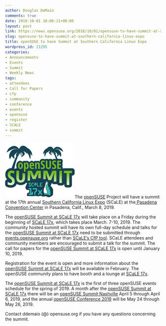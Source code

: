 ```yaml
---
author: Douglas DeMaio
comments: true
date: 2018-10-01 10:06:21+00:00
layout: post
link: https://news.opensuse.org/2018/10/01/opensuse-to-have-summit-at-southern-california-linux-expo/
slug: opensuse-to-have-summit-at-southern-california-linux-expo
title: openSUSE to have Summit at Southern California Linux Expo
wordpress_id: 21295
categories:
- Announcements
- Events
- Summit
- Weekly News
tags:
- attendees
- Call for Papers
- cfp
- community
- conference
- events
- opensuse
- register
- SCALE
- summit
---
```


![](/wp-content/uploads/2018/10/scalesummit-medium.png)The [openSUSE](https://www.opensuse.org/) Project will have a summit at the 17th annual [Southern California Linux Expo](https://www.socallinuxexpo.org/) (SCaLE) at the[ Pasadena Convention Center](https://www.socallinuxexpo.org/scale/17x/venue) in Pasadena, Calif., March 8, 2019.

The [openSUSE Summit at SCaLE 17x](https://events.opensuse.org/conference/oS17x) will take place on a Friday during the beginning of [SCaLE 17x](https://events.opensuse.org/conference/oS17x), which takes place March. 7-10, 2019. The community hosted summit will have its own full-day schedule and talks for the [openSUSE Summit at SCaLE 17x](https://events.opensuse.org/conference/oS17x) need to be submitted through [events.opensuse.org](https://events.opensuse.org/) rather than [SCaLE’s CfP tool](https://www.socallinuxexpo.org/scale/17x/cfp). SCaLE attendees and community members are encouraged to submit a talk for the summit. The call for papers for the [openSUSE Summit at SCaLE 17x](https://events.opensuse.org/conference/oS17x) is open until January 10, 2019.

Registration for the event is open and more information about the [openSUSE Summit at SCaLE 17x](https://events.opensuse.org/conference/oS17x) will be available in February. The openSUSE community plans to have booth and a lounge at [SCaLE 17x](https://events.opensuse.org/conference/oS17x).

The [openSUSE Summit at SCaLE 17x](https://events.opensuse.org/conference/oS17x) is the first of three openSUSE events schedule for the spring of 2019. A month after the [openSUSE Summit at SCaLE 17x](https://events.opensuse.org/conference/oS17x) there will be an [openSUSE Summit Nashville](https://events.opensuse.org/conference/oSSN19) April 5 through April 6, 2019, and the annual [openSUSE Conference 2019](https://events.opensuse.org/conference/oSC19) will be May 24 through May 26, 2019.

Contact ddemaio (@) opensuse.org if you have any questions concerning the summit.

